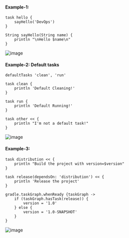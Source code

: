 #### Example-1:

    task hello {
        sayHello('DevOps')
    }

    String sayHello(String name) {
        println "\nHello $name\n"
    }
    
![image](https://user-images.githubusercontent.com/24622526/43770702-a8deb864-9a2c-11e8-9ad6-235ecb719c56.png)

#### Example-2: Default tasks

    defaultTasks 'clean', 'run'

    task clean {
        println 'Default Cleaning!'
    }

    task run {
        println 'Default Running!'
    }

    task other << {
        println "I'm not a default task!"
    }
    
![image](https://user-images.githubusercontent.com/24622526/43770980-5fec9fee-9a2d-11e8-8e9c-ae5dffaf686a.png)

#### Example-3: 

    task distribution << {
        println "Build the project with version=$version"
    }

    task release(dependsOn: 'distribution') << {
        println 'Release the project'
    }

    gradle.taskGraph.whenReady {taskGraph ->
        if (taskGraph.hasTask(release)) {
            version = '1.0'
        } else {
            version = '1.0-SNAPSHOT'
        }
    }
    
![image](https://user-images.githubusercontent.com/24622526/43771109-af71a88e-9a2d-11e8-9a72-e4f3c259370b.png)


